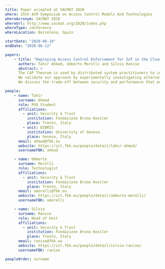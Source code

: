 ```yaml
---
title: Paper accepted at SACMAT 2020
where: 25th ACM Symposium on Access Control Models And Technologies
whereAcronym: SACMAT 2020
whereUrl: http://www.sacmat.org/2020/index.php
whereType: conference
whereLocation: Barcelona, Spain

startDate: "2020-06-10"
endDate: "2020-06-12"

papers:
    - title: "Deploying Access Control Enforcement for IoT in the Cloud-Edge Continuum with the help of the CAP Theorem"
      authors: Tahir Ahmad, Umberto Morelli and Silvio Ranise
      abstract: >
      The CAP Theorem is used by distributed system practitioners to investigate the necessary trade-offs in the design and development of distributed systems, mainly databases and web applications. In this paper, we use it to reason about access control systems designed for the Internet of Things (IoT). 
      We validate our approach by experimentally investigating alternative architectural designs to enforce access control in a smart lock system using the cloud-edge IoT platform offered by Amazon. 
      We discuss the trade-off between security and performance that may help IoT designers choose the most suitable architecture supporting their requirements.

people:
    - name: Tahir
      surname: Ahmad
      role: PhD Student
      affiliations:
        - unit: Security & Trust
          institution: Fondazione Bruno Kessler
          place: Trento, Italy
        - unit: DIBRIS
          institution: University of Genova
          place: Genova, Italy
      email: ahmad@fbk.eu
      website: https://ict.fbk.eu/people/detail/tahir-ahmad/
      usernameFBK: ahmad

    - name: Umberto
      surname: Morelli
      role: Technologist
      affiliations:
        - unit: Security & Trust
          institution: Fondazione Bruno Kessler
          place: Trento, Italy
      email: umorelli@fbk.eu
      website: https://ict.fbk.eu/people/detail/umberto-morelli/
      usernameFBK: umorelli

    - name: Silvio
      surname: Ranise
      role: Head of Unit
      affiliations:
        - unit: Security & Trust
          institution: Fondazione Bruno Kessler
          place: Trento, Italy
      email: ranise@fbk.eu
      website: https://ict.fbk.eu/people/detail/silvio-ranise/
      usernameFBK: ranise

peopleOrder: surname
---
```

